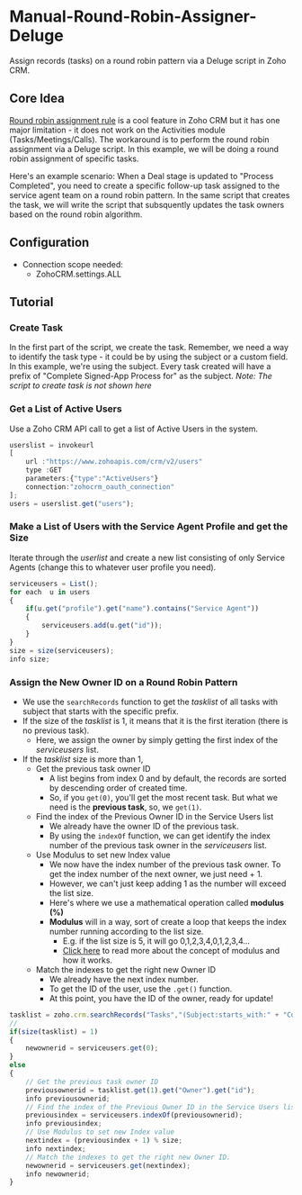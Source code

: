 # Manual-Round-Robin-Assigner-Deluge
Assign records (tasks) on a round robin pattern via a Deluge script in Zoho CRM.

## Core Idea
[Round robin assignment rule](https://help.zoho.com/portal/en/kb/crm/automate-business-processes/assignment-rules/articles/set-assignment-rules#Step_1_Enter_the_basic_details) is a cool feature in Zoho CRM but it has one major limitation - it does not work on the Activities module (Tasks/Meetings/Calls). The workaround is to perform the round robin assignment via a Deluge script. In this example, we will be doing a round robin assignment of specific tasks.

Here's an example scenario: When a Deal stage is updated to "Process Completed", you need to create a specific follow-up task assigned to the service agent team on a round robin pattern. In the same script that creates the task, we will write the script that subsquently updates the task owners based on the round robin algorithm.

## Configuration
* Connection scope needed:
  * ZohoCRM.settings.ALL

## Tutorial
### Create Task
In the first part of the script, we create the task. Remember, we need a way to identify the task type - it could be by using the subject or a custom field. In this example, we're using the subject. Every task created will have a prefix of "Complete Signed-App Process for" as the subject. 
*Note: The script to create task is not shown here*

### Get a List of Active Users
Use a Zoho CRM API call to get a list of Active Users in the system.

```javascript
userslist = invokeurl
[
	url :"https://www.zohoapis.com/crm/v2/users"
	type :GET
	parameters:{"type":"ActiveUsers"}
	connection:"zohocrm_oauth_connection"
];
users = userslist.get("users");
```

### Make a List of Users with the Service Agent Profile and get the Size
Iterate through the *userlist* and create a new list consisting of only Service Agents (change this to whatever user profile you need).

```javascript
serviceusers = List();
for each  u in users
{
	if(u.get("profile").get("name").contains("Service Agent"))
	{
		serviceusers.add(u.get("id"));
	}
}
size = size(serviceusers);
info size;
```

### Assign the New Owner ID on a Round Robin Pattern
* We use the `searchRecords` function to get the *tasklist* of all tasks with subject that starts with the specific prefix.
* If the size of the *tasklist* is 1, it means that it is the first iteration (there is no previous task).
  * Here, we assign the owner by simply getting the first index of the *serviceusers* list.
* If the *tasklist* size is more than 1,
  * Get the previous task owner ID
	* A list begins from index 0 and by default, the records are sorted by descending order of created time.
	* So, if you `get(0)`, you'll get the most recent task. But what we need is the **previous task**, so, we `get(1)`.
  * Find the index of the Previous Owner ID in the Service Users list
  	* We already have the owner ID of the previous task.
  	* By using the `indexOf` function, we can get identify the index number of the previous task owner in the *serviceusers* list.
  * Use Modulus to set new Index value
  	* We now have the index number of the previous task owner. To get the index number of the next owner, we just need + 1.
  	* However, we can't just keep adding 1 as the number will exceed the list size.
  	* Here's where we use a mathematical operation called **modulus (%)**
  	* **Modulus** will in a way, sort of create a loop that keeps the index number running according to the list size.
  		* E.g. if the list size is 5, it will go 0,1,2,3,4,0,1,2,3,4...
  		* [Click here](https://blog.mattclemente.com/2019/07/12/modulus-operator-modulo-operation.html) to read more about the concept of modulus and how it works.
  * Match the indexes to get the right new Owner ID
  	* We already have the next index number.
  	* To get the ID of the user, use the `.get()` function.
  	* At this point, you have the ID of the owner, ready for update!

```javascript
tasklist = zoho.crm.searchRecords("Tasks","(Subject:starts_with:" + "Complete Signed-App Process for" + ")");
//
if(size(tasklist) = 1)
{
	newownerid = serviceusers.get(0);
}
else
{
	// Get the previous task owner ID
	previousownerid = tasklist.get(1).get("Owner").get("id");
	info previousownerid;
	// Find the index of the Previous Owner ID in the Service Users list
	previousindex = serviceusers.indexOf(previousownerid);
	info previousindex;
	// Use Modulus to set new Index value
	nextindex = (previousindex + 1) % size;
	info nextindex;
	// Match the indexes to get the right new Owner ID.
	newownerid = serviceusers.get(nextindex);
	info newownerid;
}
```
